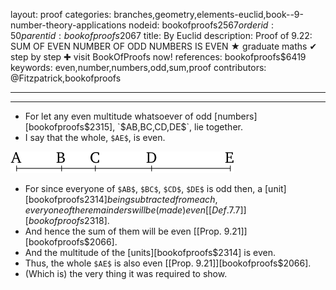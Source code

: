 layout: proof
categories: branches,geometry,elements-euclid,book--9-number-theory-applications
nodeid: bookofproofs$2567
orderid: 50
parentid: bookofproofs$2067
title: By Euclid
description:  Proof of 9.22: SUM OF EVEN NUMBER OF ODD NUMBERS IS EVEN &#9733; graduate maths &#10004; step by step &#10010; visit BookOfProofs now!
references: bookofproofs$6419
keywords: even,number,numbers,odd,sum,proof
contributors: @Fitzpatrick,bookofproofs

---


---



* For let any even multitude whatsoever of odd [numbers][bookofproofs$2315], `$AB$`, `$BC$`, `$CD$`, `$DE$`, lie together.
* I say that the whole, `$AE$`, is even.

![fig21e](https://github.com/bookofproofs/bookofproofs.github.io/blob/main/_sources/_assets/images/euclid/Book09/fig21e.png?raw=true)

* For since everyone of `$AB$`, `$BC$`, `$CD$`, `$DE$` is odd then, a [unit][bookofproofs$2314] being subtracted from each, everyone of the remainders will be (made) even [ [Def. 7.7] ][bookofproofs$2318].
* And hence the sum of them will be even [[Prop. 9.21]][bookofproofs$2066].
* And the multitude of the [units][bookofproofs$2314] is even.
* Thus, the whole `$AE$` is also even [[Prop. 9.21]][bookofproofs$2066].
* (Which is) the very thing it was required to show.
